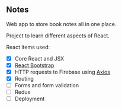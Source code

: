 ## Notes

Web app to store book notes all in one place.

Project to learn different aspects of React.

React items used:

- [x] Core React and JSX
- [x] [React Bootstrap]()
- [x] HTTP requests to Firebase using [Axios]()
- [x] Routing
- [ ] Forms and form validation
- [ ] Redux
- [ ] Deployment